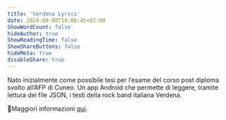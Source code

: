 ```yaml
---
title: 'Verdena Lyrics'
date: 2024-09-08T14:06:45+02:00
ShowWordCount: false
hideAuthor: true
ShowReadingTime: false
ShowShareButtons: false
hideMeta: true
disableShare: true
---
```


Nato inizialmente come possibile tesi per l’esame del corso post diploma svolto all’AFP di Cuneo. Un app Android che permette di leggere, tramite lettura dei file JSON, i testi della rock band italiana Verdena.

📍Maggiori informazioni [qui](https://github.com/piacerematthew/verdenaLyrics).